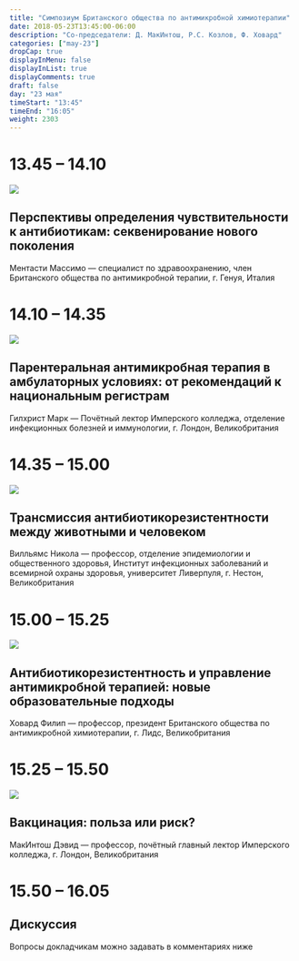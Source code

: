```yaml
---
title: "Симпозиум Британского общества по антимикробной химиотерапии"
date: 2018-05-23T13:45:00-06:00
description: "Со-председатели: Д. МакИнтош, Р.С. Козлов, Ф. Ховард"
categories: ["may-23"]
dropCap: true
displayInMenu: false
displayInList: true
displayComments: true
draft: false
day: "23 мая"
timeStart: "13:45"
timeEnd: "16:05"
weight: 2303
---
```


<div class="card-container">
    <div class="event-card" >
        <div class="card-time-container-person">
            <h1>13.45 – 14.10</h1>
        </div>
        <div class="card-img-container-person">
            <picture>
                <img src="http://www.iacmac.ru/images/photos/person/mentasti_m.jpg" class="card-img-person">
            </picture>
        </div>
        <div class="card-body-person">
            <h2 class="card-title">Перспективы определения чувствительности к антибиотикам: секвенирование нового поколения</h2>
            <p class="card-text">Ментасти Массимо — специалист по здравоохранению, член Британского общества по антимикробной терапии, г. Генуя, Италия</p>
        </div>
    </div>
    <div class="event-card" >
        <div class="card-time-container-person">
            <h1>14.10 – 14.35</h1>
        </div>
        <div class="card-img-container-person">
            <picture>
                <img src="https://pp.userapi.com/c855332/v855332166/3ea13/8xFDWx_6eLw.jpg" class="card-img-person">
            </picture>
        </div>
        <div class="card-body-person">
            <h2 class="card-title">Парентеральная антимикробная терапия в амбулаторных условиях: от рекомендаций к национальным регистрам</h2>
            <p class="card-text">Гилхрист Марк — Почётный лектор Имперского колледжа, отделение инфекционных болезней и иммунологии, г. Лондон, Великобритания</p>
        </div>
    </div>
    <div class="event-card" >
        <div class="card-time-container-person">
            <h1>14.35 – 15.00</h1>
        </div>
        <div class="card-img-container-person">
            <picture>
                <img src="https://pp.userapi.com/c855332/v855332166/3eaf3/CAB_PZvYVhg.jpg" class="card-img-person">
            </picture>
        </div>
        <div class="card-body-person">
            <h2 class="card-title">Трансмиссия антибиотикорезистентности между животными и человеком</h2>
            <p class="card-text">Вилльямс Никола — профессор, отделение эпидемиологии и общественного здоровья, Институт инфекционных заболеваний и всемирной охраны здоровья, университет Ливерпуля, г. Нестон, Великобритания</p>
        </div>
    </div>
    <div class="event-card" >
        <div class="card-time-container-person">
            <h1>15.00 – 15.25</h1>
        </div>
        <div class="card-img-container-person">
            <picture>
                <img src="https://pp.userapi.com/c855332/v855332166/3e9ab/3dvR5CTph8M.jpg" class="card-img-person">
            </picture>
        </div>
        <div class="card-body-person">
            <h2 class="card-title">Антибиотикорезистентность и управление антимикробной терапией: новые образовательные подходы</h2>
            <p class="card-text">Ховард Филип — профессор, президент Британского общества по антимикробной химиотерапии, г. Лидс, Великобритания</p>
        </div>
    </div>
    <div class="event-card" >
        <div class="card-time-container-person">
            <h1>15.25 – 15.50</h1>
        </div>
        <div class="card-img-container-person">
            <picture>
                <img src="https://pp.userapi.com/c855332/v855332166/3ea43/Fi5gXnYPMIA.jpg" class="card-img-person">
            </picture>
        </div>
        <div class="card-body-person">
            <h2 class="card-title">Вакцинация: польза или риск?</h2>
            <p class="card-text">МакИнтош Дэвид — профессор, почётный главный лектор Имперского колледжа, г. Лондон, Великобритания</p>
        </div>
    </div>
      <div class="event-card" >
        <div class="card-time-container-person-no-picture">
            <h1>15.50 – 16.05</h1>
        </div>
        <div class="card-body-person">
            <h2 class="card-title">Дискуссия</h2>
            <p class="card-text">Вопросы докладчикам можно задавать в комментариях ниже</p>
        </div>
    </div>
</div>